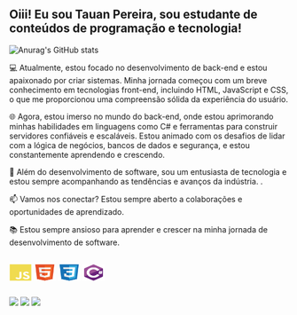 ## Oiii! Eu sou Tauan Pereira, sou estudante de conteúdos de programação e tecnologia!
 
![Anurag's GitHub stats](https://github-readme-stats.vercel.app/api?username=TauanP&show_icons=true&theme=dracula)

💻 Atualmente, estou focado no desenvolvimento de back-end e estou apaixonado por criar sistemas. Minha jornada começou com um breve conhecimento em tecnologias front-end, incluindo HTML, JavaScript e CSS, o que me proporcionou uma compreensão sólida da experiência do usuário.

🌐 Agora, estou imerso no mundo do back-end, onde estou aprimorando minhas habilidades em linguagens como C# e ferramentas para construir servidores confiáveis e escaláveis. Estou animado com os desafios de lidar com a lógica de negócios, bancos de dados e segurança, e estou constantemente aprendendo e crescendo.

🚀 Além do desenvolvimento de software, sou um entusiasta de tecnologia e estou sempre acompanhando as tendências e avanços da indústria. .

📫 Vamos nos conectar? Estou sempre aberto a colaborações e oportunidades de aprendizado. 

📚 Estou sempre ansioso para aprender e crescer na minha jornada de desenvolvimento de software. 


 


<div style="display: inline_block"><br>
  <img align="center" alt="Js" height="30" width="40" src="https://raw.githubusercontent.com/devicons/devicon/master/icons/javascript/javascript-plain.svg">
    <img align="center" alt="HTML" height="30" width="40" src="https://raw.githubusercontent.com/devicons/devicon/master/icons/html5/html5-original.svg">
  <img align="center" alt="CSS" height="30" width="40" src="https://raw.githubusercontent.com/devicons/devicon/master/icons/css3/css3-original.svg">
  <img align="center" alt="Csharp" height="30" width="40" src="https://raw.githubusercontent.com/devicons/devicon/master/icons/csharp/csharp-original.svg"> 
</div>

 ##

<div> 
  
  <a href="https://www.instagram.com/fituin_/" target="_blank"><img src="https://img.shields.io/badge/-Instagram-%23E4405F?style=for-the-badge&logo=instagram&logoColor=white" target="_blank"></a>
  <a href = "mailto:TauanDev301@gmail.com"><img src="https://img.shields.io/badge/-Gmail-%23333?style=for-the-badge&logo=gmail&logoColor=white" target="_blank"></a>
  <a href="https://www.linkedin.com/in/tauan-pereira-09687b226/" target="_blank"><img src="https://img.shields.io/badge/-LinkedIn-%230077B5?style=for-the-badge&logo=linkedin&logoColor=white" target="_blank"></a>   
</div>
